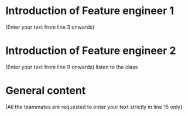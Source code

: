 # Introduction of Feature engineer 1
(Enter your text from line 3 onwards) 




# Introduction of Feature engineer 2 
(Enter your text from line 9 onwards)
listen
to 
the
class
# General content
(All the teammates are requested to enter your text strictly in line 15 only)





